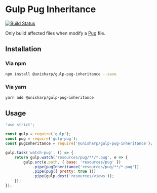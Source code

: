 # Gulp Pug Inheritance

[![Build Status](https://travis-ci.org/UniSharp/gulp-pug-inheritance.svg?branch=master)](https://travis-ci.org/UniSharp/gulp-pug-inheritance)

Only build affected files when modify a [Pug](https://github.com/pugjs/pug) file.

## Installation

### Via npm

```bash
npm install @unisharp/gulp-pug-inheritance --save
```

### Via yarn

```bash
yarn add @unisharp/gulp-pug-inheritance
```

## Usage

```javascript
'use strict';

const gulp = require('gulp');
const pug = require('gulp-pug');
const pugInheritance = require('@unisharp/gulp-pug-inheritance');

gulp.task('watch-pug', () => {
    return gulp.watch('resources/pug/**/*.pug', e => {
        gulp.src(e.path, { base: 'resources/pug' })
            .pipe(pugInheritance('resources/pug/**/*.pug'))
            .pipe(pug({ pretty: true }))
            .pipe(gulp.dest('resources/views'));
    });
});
```
